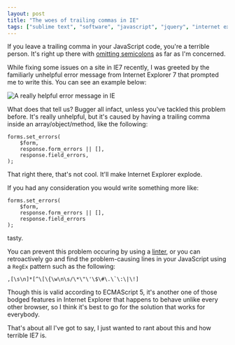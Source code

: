 ```yaml
---
layout: post
title: "The woes of trailing commas in IE"
tags: ["sublime text", "software", "javascript", "jquery", "internet explorer", "geekery"]
---
```

If you leave a trailing comma in your JavaScript code, you're a terrible person. It's right up there with [omitting semicolons](https://github.com/twitter/bootstrap/issues/3057) as far as I'm concerned.

<!-- more -->

While fixing some issues on a site in IE7 recently, I was greeted by the familiarly unhelpful error message from Internet Explorer 7 that prompted me to write this. You can see an example below:

![A really helpful error message in IE](http://uk.omg.li/L1VJ/by-default-2012-11-20-at-16.27.28.png)

What does that tell us? Bugger all infact, unless you've tackled this problem before. It's really unhelpful, but it's caused by having a trailing comma inside an array/object/method, like the following:

<pre><code data-language="javascript">forms.set_errors(
    $form,
    response.form_errors || [],
    response.field_errors,
);</code></pre>

That right there, that's not cool. It'll make Internet Explorer explode.

If you had any consideration you would write something more like:

<pre><code data-language="javascript">forms.set_errors(
    $form,
    response.form_errors || [],
    response.field_errors
);</code></pre>

tasty.

You can prevent this problem occuring by using a [linter](http://www.jslint.com/), or you can retroactively go and find the problem-causing lines in your JavaScript using a `RegEx` pattern such as the following:

<pre><code data-language="javascript">,[\s\n]*[^\[\{\w\n\s/\*\"\'\$\#\.\`\:\|\!]</code></pre>

Though this is valid according to ECMAScript 5, it's another one of those bodged features in Internet Explorer that happens to behave unlike every other browser, so I think it's best to go for the solution that works for everybody.

That's about all I've got to say, I just wanted to rant about this and how terrible IE7 is.

